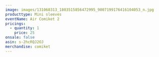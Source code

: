 ```yaml
---
image: images/131068313_1803515856472995_9007199176416104053_n.jpg
producttype: Mini sleeves
eventName: Air Comiket 2
pricings:
  - quantity: 1
    price: 25
onsale: false
asin: s-2hcRQJ2OJ
merchandise: comiket
---
```

